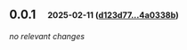 ## **0.0.1**&emsp;<sub><sup>2025-02-11 ([d123d77...4a0338b](https://github.com/MahmoudESSE/estimateur/compare/d123d771f7fbfd7570e421f3280325ddd0b0351a...4a0338b555c045798f708a75790c648afc9e5f72?diff=split))</sup></sub>

*no relevant changes*
<br>

